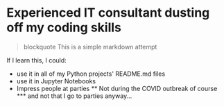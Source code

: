# Experienced IT consultant dusting off my coding skills

> blockquote This is a simple markdown attempt

If I learn this, I could:
* use it in all of my Python projects' README.md files
* use it in Jupyter Notebooks
* Impress people at parties
** Not during the COVID outbreak of course
*** and not that I go to parties anyway...
